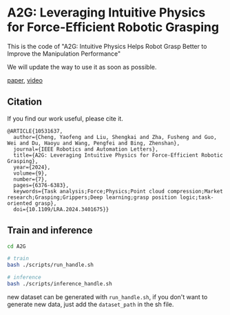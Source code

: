 # A2G: Leveraging Intuitive Physics for Force-Efficient Robotic Grasping

This is the code of "A2G: Intuitive Physics Helps Robot Grasp Better to Improve the Manipulation Performance"

We will update the way to use it as soon as possible.

[paper](https://ieeexplore.ieee.org/abstract/document/10531637), [video](https://www.youtube.com/watch?v=-j9SkiYL1Rc&t=4s)

## Citation
If you find our work useful, please cite it.
```
@ARTICLE{10531637,
  author={Cheng, Yaofeng and Liu, Shengkai and Zha, Fusheng and Guo, Wei and Du, Haoyu and Wang, Pengfei and Bing, Zhenshan},
  journal={IEEE Robotics and Automation Letters}, 
  title={A2G: Leveraging Intuitive Physics for Force-Efficient Robotic Grasping}, 
  year={2024},
  volume={9},
  number={7},
  pages={6376-6383},
  keywords={Task analysis;Force;Physics;Point cloud compression;Market research;Grasping;Grippers;Deep learning;grasp position logic;task-oriented grasp},
  doi={10.1109/LRA.2024.3401675}}
```


## Train and inference
```bash
cd A2G

# train
bash ./scripts/run_handle.sh

# inference
bash ./scripts/inference_handle.sh
```

new dataset can be generated with `run_handle.sh`, if you don't want to generate new data, just add the `dataset_path` in the sh file.
